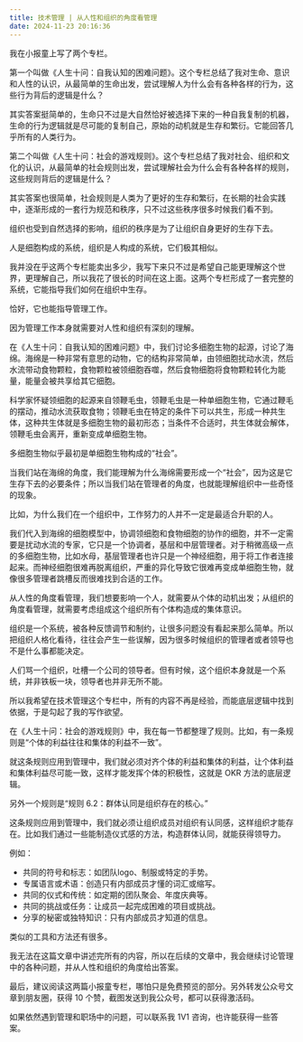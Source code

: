 ```yaml
---
title: 技术管理 | 从人性和组织的角度看管理
date: 2024-11-23 20:16:36
---
```


我在小报童上写了两个专栏。

第一个叫做《人生十问：自我认知的困难问题》。这个专栏总结了我对生命、意识和人性的认识，从最简单的生命出发，尝试理解人为什么会有各种各样的行为，这些行为背后的逻辑是什么？

其实答案挺简单的，生命只不过是大自然恰好被选择下来的一种自我复制的机器，生命的行为逻辑就是尽可能的复制自己，原始的动机就是生存和繁衍。它能回答几乎所有的人类行为。

第二个叫做《人生十问：社会的游戏规则》。这个专栏总结了我对社会、组织和文化的认识，从最简单的社会规则出发，尝试理解社会为什么会有各种各样的规则，这些规则背后的逻辑是什么？

其实答案也很简单，社会规则是人类为了更好的生存和繁衍，在长期的社会实践中，逐渐形成的一套行为规范和秩序，只不过这些秩序很多时候我们看不到。

组织也受到自然选择的影响，组织的秩序是为了让组织自身更好的生存下去。

人是细胞构成的系统，组织是人构成的系统，它们极其相似。

我并没在乎这两个专栏能卖出多少，我写下来只不过是希望自己能更理解这个世界，更理解自己，所以我花了很长的时间在这上面。这两个专栏形成了一套完整的系统，它能指导我们如何在组织中生存。

恰好，它也能指导管理工作。

因为管理工作本身就需要对人性和组织有深刻的理解。

在《人生十问：自我认知的困难问题》中，我们讨论多细胞生物的起源，讨论了海绵。海绵是一种非常有意思的动物，它的结构非常简单，由领细胞扰动水流，然后水流带动食物颗粒，食物颗粒被领细胞吞噬，然后食物细胞将食物颗粒转化为能量，能量会被共享给其它细胞。

科学家怀疑领细胞的起源来自领鞭毛虫，领鞭毛虫是一种单细胞生物，它通过鞭毛的摆动，推动水流获取食物；领鞭毛虫在特定的条件下可以共生，形成一种共生体，这种共生体就是多细胞生物的最初形态；当条件不合适时，共生体就会解体，领鞭毛虫会离开，重新变成单细胞生物。

多细胞生物似乎最初是单细胞生物构成的“社会”。

当我们站在海绵的角度，我们能理解为什么海绵需要形成一个“社会”，因为这是它生存下去的必要条件；所以当我们站在管理者的角度，也就能理解组织中一些奇怪的现象。

比如，为什么我们在一个组织中，工作努力的人并不一定是最适合升职的人。

我们代入到海绵的细胞模型中，协调领细胞和食物细胞的协作的细胞，并不一定需要是扰动水流的专家，它只是一个协调者，基层和中层管理者。对于稍微高级一点的多细胞生物，比如水母，基层管理者也许只是一个神经细胞，用于将工作者连接起来。而神经细胞很难再脱离组织，严重的异化导致它很难再变成单细胞生物，就像很多管理者跳槽反而很难找到合适的工作。

从人性的角度看管理，我们想要影响一个人，就需要从个体的动机出发；从组织的角度看管理，就需要考虑组成这个组织所有个体构造成的集体意识。

组织是一个系统，被各种反馈调节和制约，让很多问题没有看起来那么简单。所以把组织人格化看待，往往会产生一些误解，因为很多时候组织的管理者或者领导也不是什么事都能决定。

人们骂一个组织，吐槽一个公司的领导者。但有时候，这个组织本身就是一个系统，并非铁板一块，领导者也并非无所不能。

所以我希望在技术管理这个专栏中，所有的内容不再是经验，而能底层逻辑中找到依据，于是勾起了我的写作欲望。

在《人生十问：社会的游戏规则》中，我在每一节都整理了规则。比如，有一条规则是“个体的利益往往和集体的利益不一致”。

就这条规则应用到管理中，我们就必须对齐个体的利益和集体的利益，让个体利益和集体利益尽可能一致，这样才能发挥个体的积极性，这就是 OKR 方法的底层逻辑。

另外一个规则是“规则 6.2：群体认同是组织存在的核心。”

这条规则应用到管理中，我们就必须让组织成员对组织有认同感，这样组织才能存在。比如我们通过一些能制造仪式感的方法，构造群体认同，就能获得领导力。

例如：

- 共同的符号和标志：如团队logo、制服或特定的手势。
- 专属语言或术语：创造只有内部成员才懂的词汇或缩写。
- 共同的仪式和传统：如定期的团队聚会、年度庆典等。
- 共同的挑战或任务：让成员一起完成困难的项目或挑战。
- 分享的秘密或独特知识：只有内部成员才知道的信息。

类似的工具和方法还有很多。

我无法在这篇文章中讲述完所有的内容，所以在后续的文章中，我会继续讨论管理中的各种问题，并从人性和组织的角度给出答案。

最后，建议阅读这两篇小报童专栏，哪怕只是免费预览的部分。另外转发公众号文章到朋友圈，获得 10 个赞，截图发送到我公众号，都可以获得激活码。

如果依然遇到管理和职场中的问题，可以联系我 1V1 咨询，也许能获得一些答案。